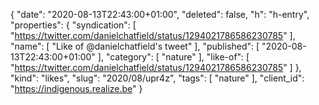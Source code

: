 {
  "date": "2020-08-13T22:43:00+01:00",
  "deleted": false,
  "h": "h-entry",
  "properties": {
    "syndication": [
      "https://twitter.com/danielchatfield/status/1294021786586230785"
    ],
    "name": [
      "Like of @danielchatfield's tweet"
    ],
    "published": [
      "2020-08-13T22:43:00+01:00"
    ],
    "category": [
      "nature"
    ],
    "like-of": [
      "https://twitter.com/danielchatfield/status/1294021786586230785"
    ]
  },
  "kind": "likes",
  "slug": "2020/08/upr4z",
  "tags": [
    "nature"
  ],
  "client_id": "https://indigenous.realize.be"
}
